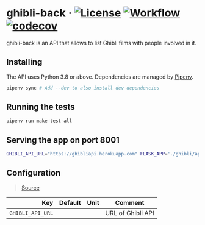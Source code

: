 # ghibli-back · [![License](https://img.shields.io/badge/License-Apache%202.0-blue.svg)](https://github.com/ChauffeurPrive/nestor-api/blob/master/LICENSE) [![Workflow](https://github.com/ChauffeurPrive/nestor-api/workflows/ci/badge.svg?branch=master)](https://github.com/ChauffeurPrive/nestor-api/actions?query=workflow%3Aci+branch%3Amaster) [![codecov](https://codecov.io/gh/ChauffeurPrive/nestor-api/branch/master/graph/badge.svg)](https://codecov.io/gh/ChauffeurPrive/nestor-api)
ghibli-back is an API that allows to list Ghibli films with people involved in it.

## Installing
The API uses Python 3.8 or above.
Dependencies are managed by [Pipenv](https://github.com/pypa/pipenv).

```bash
pipenv sync # Add --dev to also install dev dependencies
```

## Running the tests
```bash
pipenv run make test-all
```

## Serving the app on port 8001
```bash
GHIBLI_API_URL="https://ghibliapi.herokuapp.com" FLASK_APP='./ghibli/api/wsgi.py' pipenv run flask run --port 8001
```

## Configuration

> [Source](./nestor_api/config/config.py)

|                                        Key | Default                | Unit       | Comment                                                     |
| -----------------------------------------: | ---------------------- | ---------- | ----------------------------------------------------------- |
|                           `GHIBLI_API_URL` |                        |            | URL of Ghibli API                                           |
